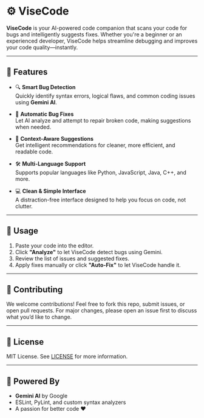 # ⚙️ ViseCode

**ViseCode** is your AI-powered code companion that scans your code for bugs and intelligently suggests fixes. Whether you're a beginner or an experienced developer, ViseCode helps streamline debugging and improves your code quality—instantly.

---

## 🚀 Features

- 🔍 **Smart Bug Detection**  
  Quickly identify syntax errors, logical flaws, and common coding issues using **Gemini AI**.

- 🤖 **Automatic Bug Fixes**  
  Let AI analyze and attempt to repair broken code, making suggestions when needed.

- 🧠 **Context-Aware Suggestions**  
  Get intelligent recommendations for cleaner, more efficient, and readable code.

- 🛠️ **Multi-Language Support**  
  Supports popular languages like Python, JavaScript, Java, C++, and more.

- 💻 **Clean & Simple Interface**  
  A distraction-free interface designed to help you focus on code, not clutter.

---

## 🧪 Usage

1. Paste your code into the editor.
2. Click **"Analyze"** to let ViseCode detect bugs using Gemini.
3. Review the list of issues and suggested fixes.
4. Apply fixes manually or click **"Auto-Fix"** to let ViseCode handle it.

---

## 🙌 Contributing

We welcome contributions! Feel free to fork this repo, submit issues, or open pull requests. For major changes, please open an issue first to discuss what you’d like to change.

---

## 📄 License

MIT License. See [LICENSE](LICENSE) for more information.

---

## 🧠 Powered By

- **Gemini AI** by Google
- ESLint, PyLint, and custom syntax analyzers
- A passion for better code ❤️
